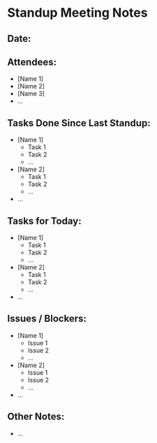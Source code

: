 # Standup Meeting Notes

## Date: 

## Attendees:

- [Name 1]
- [Name 2]
- [Name 3]
- ...

## Tasks Done Since Last Standup:

- [Name 1]
    - Task 1
    - Task 2
    - ...
- [Name 2]
    - Task 1
    - Task 2
    - ...
- ...

## Tasks for Today:

- [Name 1]
    - Task 1
    - Task 2
    - ...
- [Name 2]
    - Task 1
    - Task 2
    - ...
- ...

## Issues / Blockers:

- [Name 1]
    - Issue 1
    - Issue 2
    - ...
- [Name 2]
    - Issue 1
    - Issue 2
    - ...
- ...

## Other Notes:

- ...
